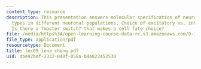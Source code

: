 ```yaml
---
content_type: resource
description: This presentation answers molecular specification of neurotransmitter
  types in different neuronal populations, Choice of excitatory vs. inhibitory fate,
  Is there a ?master switch? that makes a cell fate choice?
file: /media/https%3A/open-learning-course-data-rc.s3.amazonaws.com/9-18-developmental-neurobiology-spring-2005/dbe97bef2332040f058ab4a022452530_lec09_lena_cheng.pdf
file_type: application/pdf
resourcetype: Document
title: lec09_lena_cheng.pdf
uid: dbe97bef-2332-040f-058a-b4a022452530
---
```

